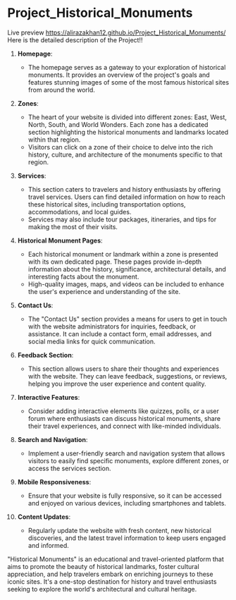 # Project_Historical_Monuments
Live preview https://alirazakhan12.github.io/Project_Historical_Monuments/
Here is the detailed description of the Project!!

1. **Homepage**:
   - The homepage serves as a gateway to your exploration of historical monuments. It provides an overview of the project's goals and features stunning images of some of the most famous historical sites from around the world.

2. **Zones**:
   - The heart of your website is divided into different zones: East, West, North, South, and World Wonders. Each zone has a dedicated section highlighting the historical monuments and landmarks located within that region.
   - Visitors can click on a zone of their choice to delve into the rich history, culture, and architecture of the monuments specific to that region.

3. **Services**:
   - This section caters to travelers and history enthusiasts by offering travel services. Users can find detailed information on how to reach these historical sites, including transportation options, accommodations, and local guides.
   - Services may also include tour packages, itineraries, and tips for making the most of their visits.

4. **Historical Monument Pages**:
   - Each historical monument or landmark within a zone is presented with its own dedicated page. These pages provide in-depth information about the history, significance, architectural details, and interesting facts about the monument.
   - High-quality images, maps, and videos can be included to enhance the user's experience and understanding of the site.

5. **Contact Us**:
   - The "Contact Us" section provides a means for users to get in touch with the website administrators for inquiries, feedback, or assistance. It can include a contact form, email addresses, and social media links for quick communication.

6. **Feedback Section**:
   - This section allows users to share their thoughts and experiences with the website. They can leave feedback, suggestions, or reviews, helping you improve the user experience and content quality.

7. **Interactive Features**:
   - Consider adding interactive elements like quizzes, polls, or a user forum where enthusiasts can discuss historical monuments, share their travel experiences, and connect with like-minded individuals.

8. **Search and Navigation**:
   - Implement a user-friendly search and navigation system that allows visitors to easily find specific monuments, explore different zones, or access the services section.

9. **Mobile Responsiveness**:
   - Ensure that your website is fully responsive, so it can be accessed and enjoyed on various devices, including smartphones and tablets.

10. **Content Updates**:
    - Regularly update the website with fresh content, new historical discoveries, and the latest travel information to keep users engaged and informed.

"Historical Monuments" is an educational and travel-oriented platform that aims to promote the beauty of historical landmarks, foster cultural appreciation, and help travelers embark on enriching journeys to these iconic sites. It's a one-stop destination for history and travel enthusiasts seeking to explore the world's architectural and cultural heritage.
